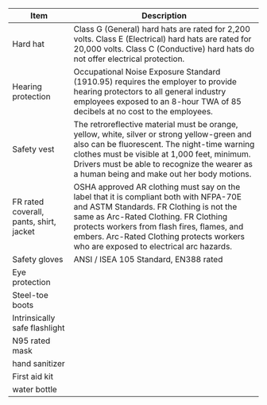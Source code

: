 | Item | Description |
| --- | --- |
| Hard hat | Class G (General) hard hats are rated for 2,200 volts. Class E (Electrical) hard hats are rated for 20,000 volts. Class C (Conductive) hard hats do not offer electrical protection. |
| Hearing protection | Occupational Noise Exposure Standard (1910.95) requires the employer to provide hearing protectors to all general industry employees exposed to an 8-hour TWA of 85 decibels at no cost to the employees. |
| Safety vest | The retroreflective material must be orange, yellow, white, silver or strong yellow-green and also can be fluorescent. The night-time warning clothes must be visible at 1,000 feet, minimum. Drivers must be able to recognize the wearer as a human being and make out her body motions. |
| FR rated coverall, pants, shirt, jacket | OSHA approved AR clothing must say on the label that it is compliant both with NFPA-70E and ASTM Standards. FR Clothing is not the same as Arc-Rated Clothing. FR Clothing protects workers from flash fires, flames, and embers. Arc-Rated Clothing protects workers who are exposed to electrical arc hazards. |
| Safety gloves | ANSI / ISEA 105 Standard,  EN388 rated |
| Eye protection | |
| Steel-toe boots | |
| Intrinsically safe flashlight | |
| N95 rated mask | |
| hand sanitizer | |
| First aid kit | |
| water bottle ||
